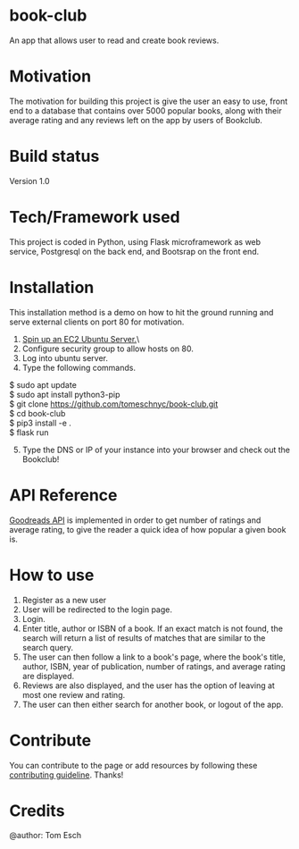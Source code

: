 # book-club
An app that allows user to read and create book reviews.

# Motivation
The motivation for building this project is give the user an easy to use, front end to a database that contains over 5000 popular books, along with their average rating and any reviews left on the app by users of Bookclub.

# Build status
Version 1.0

# Tech/Framework used
This project is coded in Python, using Flask microframework as web service, Postgresql on the back end, and Bootsrap on the front end.

# Installation
This installation method is a demo on how to hit the ground running and serve external clients on port 80 for motivation. 
1. <a href="https://aws.amazon.com/ec2/getting-started/">Spin up an EC2 Ubuntu Server.</a>\
2. Configure security group to allow hosts on 80.
3. Log into ubuntu server.
4. Type the following commands.

$ sudo apt update  
$ sudo apt install python3-pip  
$ git clone https://github.com/tomeschnyc/book-club.git  
$ cd book-club   
$ pip3 install -e .  
$ flask run  
  
5. Type the DNS or IP of your instance into your browser and check out the Bookclub!

# API Reference
<a href="https://www.goodreads.com/api">Goodreads API</a> is implemented in order to get number of ratings and average rating, to give the reader a quick idea of how popular a given book is.

# How to use
1. Register as a new user
2. User will be redirected to the login page.
3. Login.
4. Enter title, author or ISBN of a book. If an exact match is not found, the search will return a list of results of matches that are similar to the search query.
5. The user can then follow a link to a book's page, where the book's title, author, ISBN, year of publication, number of ratings, and average rating are displayed. 
6. Reviews are also displayed, and the user has the option of leaving at most one review and rating. 
7. The user can then either search for another book, or logout of the app.

# Contribute
You can contribute to the page or add resources by following these <a href="https://github.com/zulip/zulip-electron/blob/master/CONTRIBUTING.md">contributing guideline</a>. Thanks!
  
# Credits
@author: Tom Esch

 
